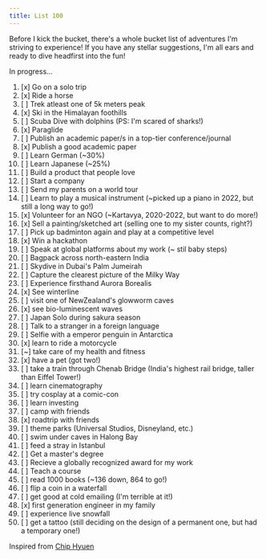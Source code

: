 ```yaml
---
title: List 100
---
```


Before I kick the bucket, there's a whole bucket list of adventures I'm striving to experience! If you have any stellar suggestions, I'm all ears and ready to dive headfirst into the fun!

In progress...

1. [x] Go on a solo trip
2. [x] Ride a horse
3. [ ] Trek atleast one of 5k meters peak
4. [x] Ski in the Himalayan foothills
5. [ ] Scuba Dive with dolphins (PS: I'm scared of sharks!)
6. [x] Paraglide
7. [ ] Publish an academic paper/s in a top-tier conference/journal
8. [x] Publish a good academic paper
9. [ ] Learn German (~30%)
10. [ ] Learn Japanese (~25%)
11. [ ] Build a product that people love
12. [ ] Start a company
13. [ ] Send my parents on a world tour
14. [ ] Learn to play a musical instrument (~picked up a piano in 2022, but still a long way to go!)
15. [x] Volunteer for an NGO (~Kartavya, 2020-2022, but want to do more!)
16. [x] Sell a painting/sketched art (selling one to my sister counts, right?)
17. [ ] Pick up badminton again and play at a competitive level
18. [x] Win a hackathon
19. [ ] Speak at global platforms about my work (~ stil baby steps)
20. [ ] Bagpack across north-eastern India
21. [ ] Skydive in Dubai's Palm Jumeirah
22. [ ] Capture the clearest picture of the Milky Way
23. [ ] Experience firsthand Aurora Borealis
24. [x] See winterline
25. [ ] visit one of NewZealand's glowworm caves
26. [x] see bio-luminescent waves
27. [ ] Japan Solo during sakura season
28. [ ] Talk to a stranger in a foreign language
29. [ ] Selfie with a emperor penguin in Antarctica
30. [x] learn to ride a motorcycle
31. [~] take care of my health and fitness
32. [x] have a pet (got two!)
33. [ ] take a train through Chenab Bridge (India's highest rail bridge, taller than Eiffel Tower!)
34. [ ] learn cinematography
35. [ ] try cosplay at a comic-con
36. [ ] learn investing
37. [ ] camp with friends 
38. [x] roadtrip with friends
39. [ ] theme parks (Universal Studios, Disneyland, etc.)
40. [ ] swim under caves in Halong Bay
41. [ ] feed a stray in Istanbul
42. [ ] Get a master's degree
43. [ ] Recieve a globally recognized award for my work
44. [ ] Teach a course
45. [ ] read 1000 books (~136 down, 864 to go!)
46. [ ] flip a coin in a waterfall
47. [ ] get good at cold emailing (I'm terrible at it!)
48. [x] first generation engineer in my family
49. [ ] experience live snowfall
50. [ ] get a tattoo (still deciding on the design of a permanent one, but had a temporary one!)


Inspired from [Chip Hyuen](https://huyenchip.com/list-100/)


